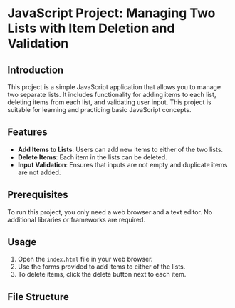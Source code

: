 # JavaScript Project: Managing Two Lists with Item Deletion and Validation

## Introduction
This project is a simple JavaScript application that allows you to manage two separate lists. It includes functionality for adding items to each list, deleting items from each list, and validating user input. This project is suitable for learning and practicing basic JavaScript concepts.

## Features
- **Add Items to Lists**: Users can add new items to either of the two lists.
- **Delete Items**: Each item in the lists can be deleted.
- **Input Validation**: Ensures that inputs are not empty and duplicate items are not added.

## Prerequisites
To run this project, you only need a web browser and a text editor. No additional libraries or frameworks are required.

## Usage
1. Open the `index.html` file in your web browser.
2. Use the forms provided to add items to either of the lists.
3. To delete items, click the delete button next to each item.

## File Structure
